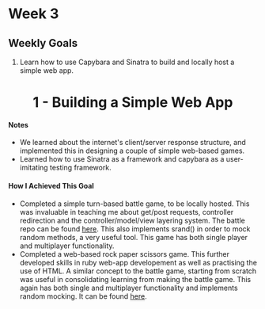 # Week 3

## Weekly Goals
1. Learn how to use Capybara and Sinatra to build and locally host a simple web app.


<h1 align="center">1 - Building a Simple Web App </h1>

#### Notes
- We learned about the internet's client/server response structure, and implemented this in designing a couple of simple web-based games.
- Learned how to use Sinatra as a framework and capybara as a user-imitating testing framework. 

#### How I Achieved This Goal 
- Completed a simple turn-based battle game, to be locally hosted. This was invaluable in teaching me about get/post requests, controller redirection and the controller/model/view layering system. The battle repo can be found [here](https://github.com/harrylb14/Battle). This also implements srand() in order to mock random methods, a very useful tool. This game has both single player and multiplayer functionality.
- Completed a web-based rock paper scissors game. This further developed skills in ruby web-app developement as well as practising the use of HTML. A similar concept to the battle game, starting from scratch was useful in consolidating learning from making the battle game. This again has both single and multiplayer functionality and implements random mocking. It can be found [here](https://github.com/harrylb14/rps-challenge).

